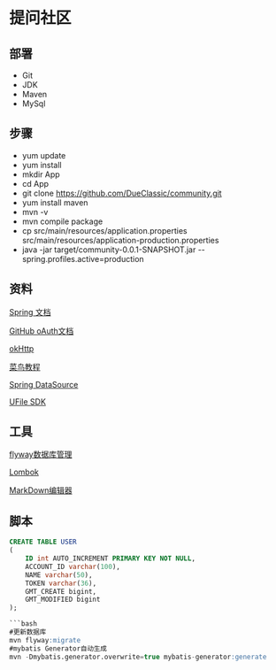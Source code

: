 # 提问社区

## 部署

- Git
- JDK
- Maven
- MySql

## 步骤

- yum update 
- yum install
- mkdir App
- cd App
- git clone https://github.com/DueClassic/community.git
- yum install maven
- mvn -v
- mvn compile package
- cp src/main/resources/application.properties src/main/resources/application-production.properties 
- java -jar target/community-0.0.1-SNAPSHOT.jar --spring.profiles.active=production


## 资料
[Spring 文档](https://spring.io/guides/)

[GitHub oAuth文档](https://developer.github.com/apps/building-oauth-apps/authorizing-oauth-apps/)

[okHttp](https://square.github.io/okhttp/)

[菜鸟教程](https://www.runoob.com/)

[Spring DataSource](https://docs.spring.io/spring-boot/docs/2.0.0.RC1/reference/htmlsingle/#boot-features-embedded-database-support)

[UFile SDK](https://docs.ucloud.cn/storage_cdn/ufile/api_reference)


## 工具
[flyway数据库管理](https://flywaydb.org/getstarted/firststeps/maven)

[Lombok](https://projectlombok.org/)

[MarkDown编辑器](https://pandao.github.io/editor.md/)

## 脚本

```sql
CREATE TABLE USER
(
    ID int AUTO_INCREMENT PRIMARY KEY NOT NULL,
    ACCOUNT_ID varchar(100),
    NAME varchar(50),
    TOKEN varchar(36),
    GMT_CREATE bigint,
    GMT_MODIFIED bigint
);

```bash
#更新数据库
mvn flyway:migrate
#mybatis Generator自动生成
mvn -Dmybatis.generator.overwrite=true mybatis-generator:generate
```
